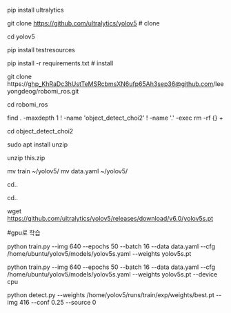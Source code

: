 

pip install ultralytics


git clone https://github.com/ultralytics/yolov5  # clone


cd yolov5


pip install testresources



pip install -r requirements.txt  # install



git clone https://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@github.com/leeyongdeog/robomi_ros.git


cd robomi_ros


find . -maxdepth 1 ! -name 'object_detect_choi2' ! -name '.' -exec rm -rf {} +

cd object_detect_choi2


sudo apt install unzip


unzip this.zip



mv train ~/yolov5/
mv data.yaml ~/yolov5/

cd..



cd..


wget https://github.com/ultralytics/yolov5/releases/download/v6.0/yolov5s.pt



#gpu로 학습







python train.py --img 640 --epochs 50 --batch 16 --data data.yaml --cfg /home/ubuntu/yolov5/models/yolov5s.yaml --weights yolov5s.pt




















python train.py --img 640 --epochs 50 --batch 16 --data data.yaml --cfg /home/ubuntu/yolov5/models/yolov5s.yaml --weights yolov5s.pt --device cpu









python detect.py --weights /home/yolov5/runs/train/exp/weights/best.pt --img 416 --conf 0.25 --source 0


